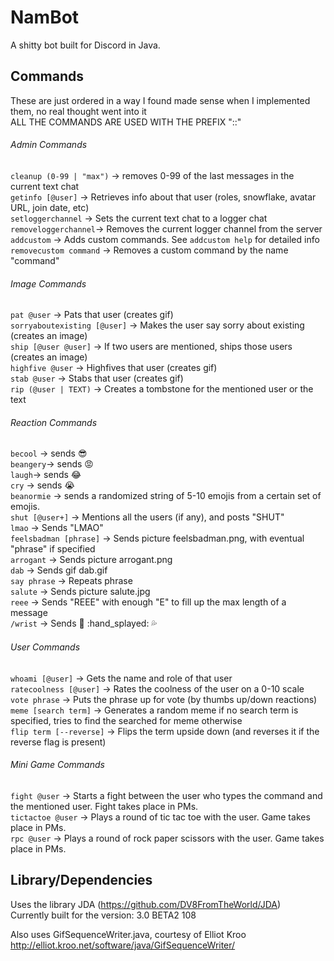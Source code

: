 # NamBot

A shitty bot built for Discord in Java.  

## Commands
These are just ordered in a way I found made sense when I implemented them, no real thought went into it  
ALL THE COMMANDS ARE USED WITH THE PREFIX "::"  

###### Admin Commands
`cleanup (0-99 | "max")` -> removes 0-99 of the last messages in the current text chat  
`getinfo [@user]` -> Retrieves info about that user (roles, snowflake, avatar URL, join date, etc)  
`setloggerchannel` -> Sets the current text chat to a logger chat  
`removeloggerchannel`-> Removes the current logger channel from the server  
`addcustom` -> Adds custom commands. See `addcustom help` for detailed info  
`removecustom command` -> Removes a custom command by the name "command"  

###### Image Commands
`pat @user` -> Pats that user (creates gif)  
`sorryaboutexisting [@user]` -> Makes the user say sorry about existing (creates an image)  
`ship [@user @user]` -> If two users are mentioned, ships those users (creates an image)  
`highfive @user` -> Highfives that user (creates gif)  
`stab @user` -> Stabs that user (creates gif)  
`rip (@user | TEXT)` -> Creates a tombstone for the mentioned user or the text  

###### Reaction Commands
`becool` -> sends :sunglasses:  
`beangery`-> sends :rage:  
`laugh`-> sends :joy:  
`cry` -> sends :sob:  
`beanormie` -> sends a randomized string of 5-10 emojis from a certain set of emojis.  
`shut [@user+]` -> Mentions all the users (if any), and posts "SHUT"  
`lmao` -> Sends "LMAO"  
`feelsbadman [phrase]` -> Sends picture feelsbadman.png, with eventual "phrase" if specified  
`arrogant` -> Sends picture arrogant.png  
`dab` -> Sends gif dab.gif  
`say phrase` -> Repeats phrase  
`salute` -> Sends picture salute.jpg  
`reee` -> Sends "REEE" with enough "E" to fill up the max length of a message  
`/wrist` -> Sends :knife: :hand_splayed: :sweat_drops:  

###### User Commands
`whoami [@user]` -> Gets the name and role of that user  
`ratecoolness [@user]` -> Rates the coolness of the user on a 0-10 scale  
`vote phrase` -> Puts the phrase up for vote (by thumbs up/down reactions)  
`meme [search term]` -> Generates a random meme if no search term is specified, tries to find the searched for meme otherwise  
`flip term [--reverse]` -> Flips the term upside down (and reverses it if the reverse flag is present)  

###### Mini Game Commands
`fight @user` -> Starts a fight between the user who types the command and the mentioned user. Fight takes place in PMs.  
`tictactoe @user` -> Plays a round of tic tac toe with the user. Game takes place in PMs.  
`rpc @user` -> Plays a round of rock paper scissors with the user. Game takes place in PMs.  

## Library/Dependencies
Uses the library JDA (https://github.com/DV8FromTheWorld/JDA)  
Currently built for the version: 3.0 BETA2 108  

Also uses GifSequenceWriter.java, courtesy of Elliot Kroo  
http://elliot.kroo.net/software/java/GifSequenceWriter/
